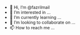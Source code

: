 - 👋 Hi, I’m @fazrilmail
- 👀 I’m interested in ...
- 🌱 I’m currently learning ...
- 💞️ I’m looking to collaborate on ...
- 📫 How to reach me ...

<!---
fazrilmail/fazrilmail is a ✨ special ✨ repository because its `README.md` (this file) appears on your GitHub profile.
You can click the Preview link to take a look at your changes.
--->
